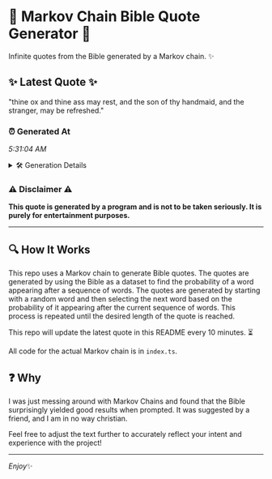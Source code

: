 # 📖 Markov Chain Bible Quote Generator 📖

Infinite quotes from the Bible generated by a Markov chain. ✨

## ✨ Latest Quote ✨
"thine ox and thine ass may rest, and the son of thy handmaid, and the stranger, may be refreshed."

### ⏰ Generated At
*5:31:04 AM*

<details>
    <summary>🛠️ Generation Details</summary>
    <p>
        <strong>🌱 Seed:</strong> thine<br>
        <strong>🔄 Iterations:</strong> 18<br>
        <strong>📜 Context History:</strong><br>[ thine ]: ox<br>[ thine, ox ]: and<br>[ thine, ox, and ]: thine<br>[ thine, ox, and, thine ]: ass<br>[ thine, ox, and, thine, ass ]: may<br>[ thine, ox, and, thine, ass, may ]: rest,<br>[ ox, and, thine, ass, may, rest, ]: and<br>[ and, thine, ass, may, rest,, and ]: the<br>[ thine, ass, may, rest,, and, the ]: son<br>[ ass, may, rest,, and, the, son ]: of<br>[ may, rest,, and, the, son, of ]: thy<br>[ rest,, and, the, son, of, thy ]: handmaid,<br>[ and, the, son, of, thy, handmaid, ]: and<br>[ the, son, of, thy, handmaid,, and ]: the<br>[ son, of, thy, handmaid,, and, the ]: stranger,<br>[ of, thy, handmaid,, and, the, stranger, ]: may<br>[ thy, handmaid,, and, the, stranger,, may ]: be<br>[ handmaid,, and, the, stranger,, may, be ]: refreshed.<br>
    </p>
</details>

### ⚠️ Disclaimer ⚠️
**This quote is generated by a program and is not to be taken seriously. It is purely for entertainment purposes.**

---

## 🔍 How It Works

This repo uses a Markov chain to generate Bible quotes. The quotes are generated by using the Bible as a dataset to find the probability of a word appearing after a sequence of words. The quotes are generated by starting with a random word and then selecting the next word based on the probability of it appearing after the current sequence of words. This process is repeated until the desired length of the quote is reached.

This repo will update the latest quote in this README every 10 minutes. ⏳

All code for the actual Markov chain is in `index.ts`.

## ❓ Why

I was just messing around with Markov Chains and found that the Bible surprisingly yielded good results when prompted. 
It was suggested by a friend, and I am in no way christian.

Feel free to adjust the text further to accurately reflect your intent and experience with the project!

---

*Enjoy*✨
